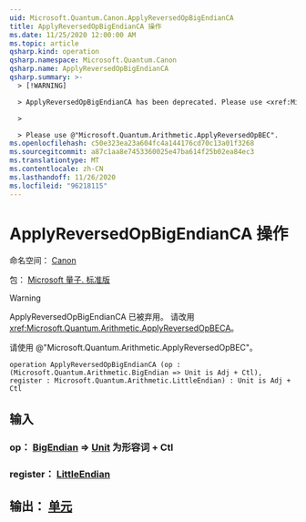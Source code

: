 ```yaml
---
uid: Microsoft.Quantum.Canon.ApplyReversedOpBigEndianCA
title: ApplyReversedOpBigEndianCA 操作
ms.date: 11/25/2020 12:00:00 AM
ms.topic: article
qsharp.kind: operation
qsharp.namespace: Microsoft.Quantum.Canon
qsharp.name: ApplyReversedOpBigEndianCA
qsharp.summary: >-
  > [!WARNING]

  > ApplyReversedOpBigEndianCA has been deprecated. Please use <xref:Microsoft.Quantum.Arithmetic.ApplyReversedOpBECA> instead.

  >

  > Please use @"Microsoft.Quantum.Arithmetic.ApplyReversedOpBEC".
ms.openlocfilehash: c50e323ea23a604fc4a144176cd70c13a01f3268
ms.sourcegitcommit: a87c1aa8e7453360025e47ba614f25b02ea84ec3
ms.translationtype: MT
ms.contentlocale: zh-CN
ms.lasthandoff: 11/26/2020
ms.locfileid: "96218115"
---
```

# <a name="applyreversedopbigendianca-operation"></a>ApplyReversedOpBigEndianCA 操作

命名空间： [Canon](xref:Microsoft.Quantum.Canon)

包： [Microsoft 量子. 标准版](https://nuget.org/packages/Microsoft.Quantum.Standard)


> [!WARNING]
> ApplyReversedOpBigEndianCA 已被弃用。 请改用 <xref:Microsoft.Quantum.Arithmetic.ApplyReversedOpBECA>。
>
> 请使用 @"Microsoft.Quantum.Arithmetic.ApplyReversedOpBEC"。



```qsharp
operation ApplyReversedOpBigEndianCA (op : (Microsoft.Quantum.Arithmetic.BigEndian => Unit is Adj + Ctl), register : Microsoft.Quantum.Arithmetic.LittleEndian) : Unit is Adj + Ctl
```


## <a name="input"></a>输入

### <a name="op--bigendian--unit--is-adj--ctl"></a>op： [BigEndian](xref:Microsoft.Quantum.Arithmetic.BigEndian) => [Unit](xref:microsoft.quantum.lang-ref.unit)  为形容词 + Ctl




### <a name="register--littleendian"></a>register： [LittleEndian](xref:Microsoft.Quantum.Arithmetic.LittleEndian)





## <a name="output--unit"></a>输出： [单元](xref:microsoft.quantum.lang-ref.unit)

